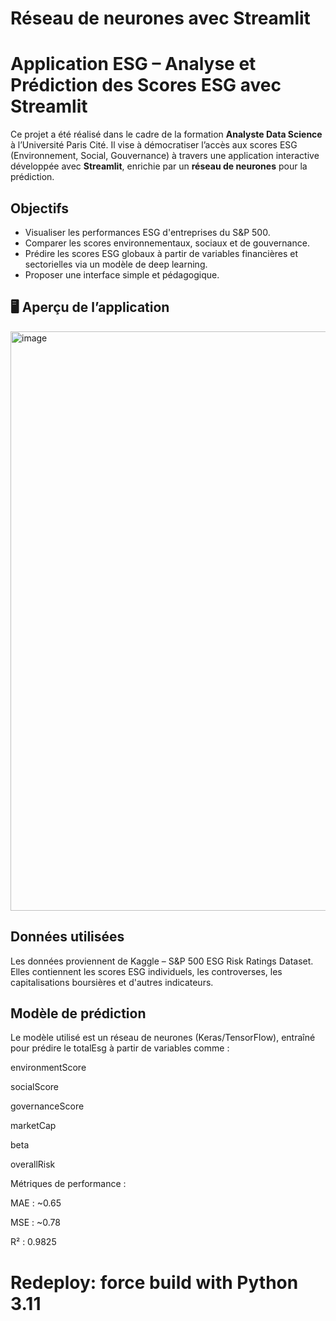 

# Réseau de neurones avec Streamlit
# Application ESG – Analyse et Prédiction des Scores ESG avec Streamlit

Ce projet a été réalisé dans le cadre de la formation **Analyste Data Science** à l’Université Paris Cité. Il vise à démocratiser l’accès aux scores ESG (Environnement, Social, Gouvernance) à travers une application interactive développée avec **Streamlit**, enrichie par un **réseau de neurones** pour la prédiction.

##  Objectifs

- Visualiser les performances ESG d'entreprises du S&P 500.
- Comparer les scores environnementaux, sociaux et de gouvernance.
- Prédire les scores ESG globaux à partir de variables financières et sectorielles via un modèle de deep learning.
- Proposer une interface simple et pédagogique.

## 🖥️ Aperçu de l’application

<img width="927" alt="image" src="https://github.com/user-attachments/assets/a3288255-4401-42b5-8936-4ad022975f9b" />

## Données utilisées
Les données proviennent de Kaggle – S&P 500 ESG Risk Ratings Dataset.
Elles contiennent les scores ESG individuels, les controverses, les capitalisations boursières et d'autres indicateurs.

## Modèle de prédiction
Le modèle utilisé est un réseau de neurones (Keras/TensorFlow), entraîné pour prédire le totalEsg à partir de variables comme :

environmentScore

socialScore

governanceScore

marketCap

beta

overallRisk

Métriques de performance :

MAE : ~0.65

MSE : ~0.78

R² : 0.9825
# Redeploy: force build with Python 3.11

